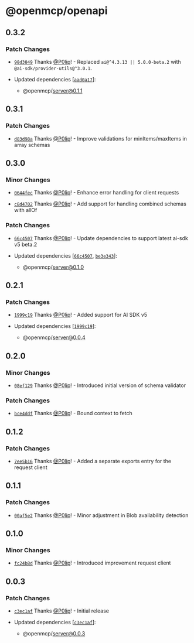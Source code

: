 # @openmcp/openapi

## 0.3.2

### Patch Changes

- [`98d3849`](https://github.com/getdatanaut/openmcp/commit/98d3849190b9dae06d743899b2f91f36d785b6c1) Thanks
  [@P0lip](https://github.com/P0lip)! - Replaced `ai@^4.3.13 || 5.0.0-beta.2` with `@ai-sdk/provider-utils@^3.0.1`.

- Updated dependencies
  [[`aad0a17`](https://github.com/getdatanaut/openmcp/commit/aad0a178ce9cd53691f8338bf5f4102329a818f1)]:
  - @openmcp/server@0.1.1

## 0.3.1

### Patch Changes

- [`d83d98a`](https://github.com/getdatanaut/openmcp/commit/d83d98a2fb49dc55d00f97d1e1781ea4121a98ae) Thanks
  [@P0lip](https://github.com/P0lip)! - Improve validations for minItems/maxItems in array schemas

## 0.3.0

### Minor Changes

- [`0644fec`](https://github.com/getdatanaut/openmcp/commit/0644fec490322af94bb367aff736da78363dbc02) Thanks
  [@P0lip](https://github.com/P0lip)! - Enhance error handling for client requests

- [`c8d4702`](https://github.com/getdatanaut/openmcp/commit/c8d47027af19b6dcdb1fabc56816fffa675417c0) Thanks
  [@P0lip](https://github.com/P0lip)! - Add support for handling combined schemas with allOf

### Patch Changes

- [`66c4507`](https://github.com/getdatanaut/openmcp/commit/66c45070b16d07c8458a53c1dbd9ac0ab7a876ad) Thanks
  [@P0lip](https://github.com/P0lip)! - Update dependencies to support latest ai-sdk v5 beta.2

- Updated dependencies
  [[`66c4507`](https://github.com/getdatanaut/openmcp/commit/66c45070b16d07c8458a53c1dbd9ac0ab7a876ad),
  [`be3e343`](https://github.com/getdatanaut/openmcp/commit/be3e343f9e75e37a2a37dd0fe1d4c29bbea8af5f)]:
  - @openmcp/server@0.1.0

## 0.2.1

### Patch Changes

- [`1999c19`](https://github.com/getdatanaut/openmcp/commit/1999c190635b265f25c8533ade73e952d5d4aa86) Thanks
  [@P0lip](https://github.com/P0lip)! - Added support for AI SDK v5

- Updated dependencies
  [[`1999c19`](https://github.com/getdatanaut/openmcp/commit/1999c190635b265f25c8533ade73e952d5d4aa86)]:
  - @openmcp/server@0.0.4

## 0.2.0

### Minor Changes

- [`08ef129`](https://github.com/getdatanaut/openmcp/commit/08ef12959c5119bc882fe2c35abf1b538bd89f38) Thanks
  [@P0lip](https://github.com/P0lip)! - Introduced initial version of schema validator

### Patch Changes

- [`bce4ddf`](https://github.com/getdatanaut/openmcp/commit/bce4ddf4c194b222010ecbb60d6fae20a4fa39e5) Thanks
  [@P0lip](https://github.com/P0lip)! - Bound context to fetch

## 0.1.2

### Patch Changes

- [`7ee5b16`](https://github.com/getdatanaut/openmcp/commit/7ee5b169d621211ed85dbb11625a8dd6b951178b) Thanks
  [@P0lip](https://github.com/P0lip)! - Added a separate exports entry for the request client

## 0.1.1

### Patch Changes

- [`00af5e2`](https://github.com/getdatanaut/openmcp/commit/00af5e2dc9e639c3877172bef5637e147bcd1b67) Thanks
  [@P0lip](https://github.com/P0lip)! - Minor adjustment in Blob availability detection

## 0.1.0

### Minor Changes

- [`fc24b8d`](https://github.com/getdatanaut/openmcp/commit/fc24b8d5d47c9e7fb9f6bbc0498824432c0b432b) Thanks
  [@P0lip](https://github.com/P0lip)! - Introduced improvement request client

## 0.0.3

### Patch Changes

- [`c3ec1af`](https://github.com/getdatanaut/openmcp/commit/c3ec1afdf557b8552d62a3981ced2bb2a5bf6371) Thanks
  [@P0lip](https://github.com/P0lip)! - Initial release

- Updated dependencies
  [[`c3ec1af`](https://github.com/getdatanaut/openmcp/commit/c3ec1afdf557b8552d62a3981ced2bb2a5bf6371)]:
  - @openmcp/server@0.0.3
